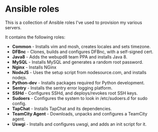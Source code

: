 # Ansible roles

This is a collection of Ansible roles I've used to provision my various servers.

It contains the following roles:

* **Common** - Installs vim and mosh, creates locales and sets timezone.
* **DFBnc** - Clones, builds and configures DFBnc, with a self-signed cert.
* **Java8** - Adds the webupd8 team PPA and installs Java 8.
* **MySQL** - Installs MySQL and generates a random root password.
* **Nginx** - Installs NGinx
* **NodeJS** - Uses the setup script from nodesource.com, and installs nodejs.
* **Python-dev** - Installs packages required for Python development.
* **Sentry** - Installs the sentry error logging platform.
* **SSHd** - Configures SSHd, and deploys/revokes root SSH keys.
* **Sudoers** - Configures the system to look in /etc/sudoers.d for sudo config.
* **TapChat** - Installs TapChat and its dependencies.
* **TeamCity Agent** - Downloads, unpacks and configures a TeamCity agent.
* **Uswgi** - Installs and configures uwsgi, and adds an init script for it.

